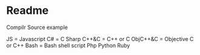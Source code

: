 Readme
======

Compilr Source example

JS = Javascript
C# = C Sharp
C++&C = C++ or C
ObjC++&C = Objective C or C++
Bash = Bash shell script
Php
Python
Ruby